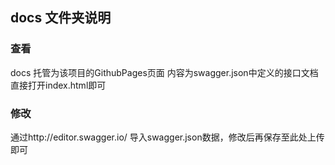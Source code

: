 ## docs 文件夹说明

### 查看

docs 托管为该项目的GithubPages页面 内容为swagger.json中定义的接口文档 直接打开index.html即可

### 修改

通过http://editor.swagger.io/ 导入swagger.json数据，修改后再保存至此处上传即可

